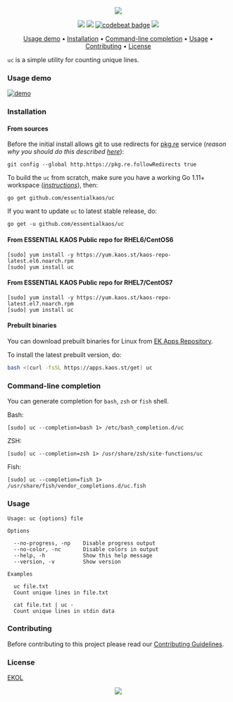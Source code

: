 <p align="center"><a href="#readme"><img src="https://gh.kaos.st/uc.svg"/></a></p>

<p align="center">
  <a href="https://travis-ci.com/essentialkaos/uc"><img src="https://travis-ci.com/essentialkaos/uc.svg"></a>
  <a href="https://goreportcard.com/report/github.com/essentialkaos/uc"><img src="https://goreportcard.com/badge/github.com/essentialkaos/uc"></a>
  <a href="https://codebeat.co/projects/github-com-essentialkaos-uc-master"><img alt="codebeat badge" src="https://codebeat.co/badges/fd8a50fa-575c-47ba-8c67-1dd2f3b437f7" /></a>
  <a href="https://essentialkaos.com/ekol"><img src="https://gh.kaos.st/ekol.svg"></a>
</p>

<p align="center"><a href="#usage-demo">Usage demo</a> • <a href="#installation">Installation</a> • <a href="#command-line-completion">Command-line completion</a> • <a href="#usage">Usage</a> • <a href="#contributing">Contributing</a> • <a href="#license">License</a></p>

`uc` is a simple utility for counting unique lines.

### Usage demo

[![demo](https://gh.kaos.st/uc-001.gif)](#usage-demo)

### Installation

#### From sources

Before the initial install allows git to use redirects for [pkg.re](https://github.com/essentialkaos/pkgre) service (_reason why you should do this described [here](https://github.com/essentialkaos/pkgre#git-support)_):

```
git config --global http.https://pkg.re.followRedirects true
```

To build the `uc` from scratch, make sure you have a working Go 1.11+ workspace (_[instructions](https://golang.org/doc/install)_), then:

```
go get github.com/essentialkaos/uc
```

If you want to update `uc` to latest stable release, do:

```
go get -u github.com/essentialkaos/uc
```

#### From ESSENTIAL KAOS Public repo for RHEL6/CentOS6

```
[sudo] yum install -y https://yum.kaos.st/kaos-repo-latest.el6.noarch.rpm
[sudo] yum install uc
```


#### From ESSENTIAL KAOS Public repo for RHEL7/CentOS7

```
[sudo] yum install -y https://yum.kaos.st/kaos-repo-latest.el7.noarch.rpm
[sudo] yum install uc
```

#### Prebuilt binaries

You can download prebuilt binaries for Linux from [EK Apps Repository](https://apps.kaos.st/uc/latest).

To install the latest prebuilt version, do:

```bash
bash <(curl -fsSL https://apps.kaos.st/get) uc
```

### Command-line completion

You can generate completion for `bash`, `zsh` or `fish` shell.

Bash:
```
[sudo] uc --completion=bash 1> /etc/bash_completion.d/uc
```


ZSH:
```
[sudo] uc --completion=zsh 1> /usr/share/zsh/site-functions/uc
```


Fish:
```
[sudo] uc --completion=fish 1> /usr/share/fish/vendor_completions.d/uc.fish
```

### Usage

```
Usage: uc {options} file

Options

  --no-progress, -np    Disable progress output
  --no-color, -nc       Disable colors in output
  --help, -h            Show this help message
  --version, -v         Show version

Examples

  uc file.txt
  Count unique lines in file.txt

  cat file.txt | uc -
  Count unique lines in stdin data

```

### Contributing

Before contributing to this project please read our [Contributing Guidelines](https://github.com/essentialkaos/contributing-guidelines#contributing-guidelines).

### License

[EKOL](https://essentialkaos.com/ekol)

<p align="center"><a href="https://essentialkaos.com"><img src="https://gh.kaos.st/ekgh.svg"/></a></p>